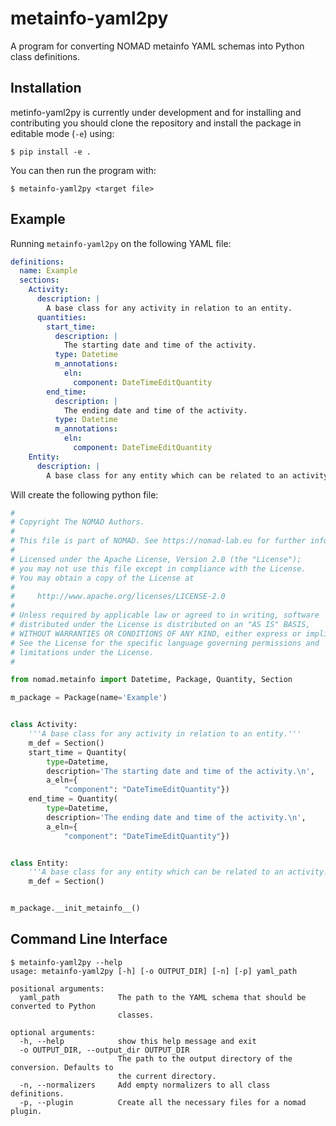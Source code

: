 # metainfo-yaml2py
A program for converting NOMAD metainfo YAML schemas into Python class definitions.

## Installation
metinfo-yaml2py is currently under development and for installing and contributing you should clone the repository and install the package in editable mode (`-e`) using:
```
$ pip install -e .
```
You can then run the program with:
```
$ metainfo-yaml2py <target file>
```

## Example
Running `metainfo-yaml2py` on the following YAML file:
```yaml
definitions:
  name: Example
  sections:
    Activity:
      description: |
        A base class for any activity in relation to an entity.
      quantities:
        start_time:
          description: |
            The starting date and time of the activity.
          type: Datetime
          m_annotations:
            eln:
              component: DateTimeEditQuantity
        end_time:
          description: |
            The ending date and time of the activity.
          type: Datetime
          m_annotations:
            eln:
              component: DateTimeEditQuantity
    Entity:
      description: |
        A base class for any entity which can be related to an activity.
```

Will create the following python file:
```python
#
# Copyright The NOMAD Authors.
#
# This file is part of NOMAD. See https://nomad-lab.eu for further info.
#
# Licensed under the Apache License, Version 2.0 (the "License");
# you may not use this file except in compliance with the License.
# You may obtain a copy of the License at
#
#     http://www.apache.org/licenses/LICENSE-2.0
#
# Unless required by applicable law or agreed to in writing, software
# distributed under the License is distributed on an "AS IS" BASIS,
# WITHOUT WARRANTIES OR CONDITIONS OF ANY KIND, either express or implied.
# See the License for the specific language governing permissions and
# limitations under the License.
#

from nomad.metainfo import Datetime, Package, Quantity, Section

m_package = Package(name='Example')


class Activity:
    '''A base class for any activity in relation to an entity.'''
    m_def = Section()
    start_time = Quantity(
        type=Datetime,
        description='The starting date and time of the activity.\n',
        a_eln={
            "component": "DateTimeEditQuantity"})
    end_time = Quantity(
        type=Datetime,
        description='The ending date and time of the activity.\n',
        a_eln={
            "component": "DateTimeEditQuantity"})


class Entity:
    '''A base class for any entity which can be related to an activity.'''
    m_def = Section()


m_package.__init_metainfo__()
```

## Command Line Interface
```
$ metainfo-yaml2py --help
usage: metainfo-yaml2py [-h] [-o OUTPUT_DIR] [-n] [-p] yaml_path

positional arguments:
  yaml_path             The path to the YAML schema that should be converted to Python
                        classes.

optional arguments:
  -h, --help            show this help message and exit
  -o OUTPUT_DIR, --output_dir OUTPUT_DIR
                        The path to the output directory of the conversion. Defaults to
                        the current directory.
  -n, --normalizers     Add empty normalizers to all class definitions.
  -p, --plugin          Create all the necessary files for a nomad plugin.
```